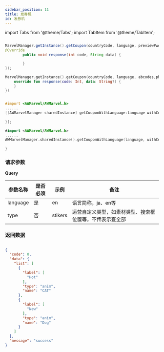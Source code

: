 ```yaml
---
sidebar_position: 11
title: 发券机
id: 发券机
---
```



import Tabs from '@theme/Tabs';
import TabItem from '@theme/TabItem';


<Tabs>
  <TabItem value="Java" label="Java" default>

```Java

MarvelManager.getInstance().getCoupon(countryCode, language, previewPwd, update, effetive, new AWHttpOriginalCallback() {
@Override
        public void response(int code, String data) {

        }
});
```

  </TabItem>
  <TabItem value="Kotlin" label="Kotlin">

```Kotlin
MarvelManager.getInstance().getCoupon(countryCode, language, abcodes,phrase, update, effectiveFilter, object : AWHttpOriginalCallback{
    override fun response(code: Int, data: String?) {
    }
})
```

  </TabItem>
  <TabItem value="Objective-C" label="Objective-C">

```Objective-C 

#import <AWMarvel/AWMarvel.h>
......
[[AWMarvelManager sharedInstance] getCouponWithLanguage:language withCountryCode:countryCode withPhrase:phrase withUpdate:update withEffectiveFilter:effectiveFilter withCompletion:^(NSInteger result, NSString * _Nonnull errorMsg, NSDictionary * _Nullable data) {
            
}];

```

  </TabItem>
  <TabItem value="Swift" label="Swift">

```Swift
#import <AWMarvel/AWMarvel.h>
......
AWMarvelManager.sharedInstance().getCouponWithLanguage(language, withCountryCode: countryCode, withPhrase: phrase, withUpdate: update, withEffectiveFilter: effectiveFilter) { result, errorMsg, data in
            
}       
```

  </TabItem>
</Tabs>

### 请求参数

**Query**

| 参数名称     | 是否必须 | 示例      | 备注                           |
|----------|------|---------|------------------------------|
| language | 是    | en      | 语言简称，ja、en等                  |
| type     | 否    | stikers | 运营自定义类型，如素材类型、搜索框位置等，不传表示查全部 |

### 返回数据

```json

{
  "code": 0,
  "data": {
    "list": [
      {
        "label": [
          "Hot"
        ],
        "type": "anim",
        "name": "CAT"
      },
      {
        "label": [
          "New"
        ],
        "type": "anim",
        "name": "Dog"
      }
    ]
  },
  "message": "success"
}
```